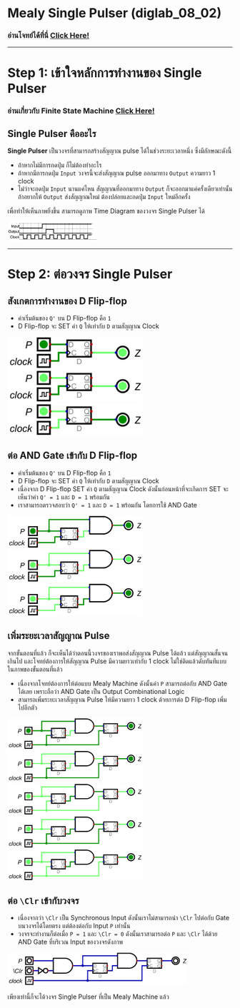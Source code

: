 # Mealy Single Pulser (diglab_08_02)
### อ่านโจทย์ได้ที่นี่ [Click Here!](https://drive.google.com/file/d/1fxxtJ6EBOt1pud1IWCopFBBKMG1IgAq4/view?usp=drive_link)

---
# Step 1: เข้าใจหลักการทำงานของ Single Pulser

### อ่านเกี่ยวกับ Finite State Machine [Click Here!](https://github.com/reisenx/2110263-DIG-LOGIC-LAB-I/blob/main/Lab%2008/diglab_08_02/diglab_08_02_sol.md#step-1-finite-state-machine)

## Single Pulser คืออะไร
**Single Pulser** เป็นวงจรที่สามารถสร้างสัญญาณ pulse ได้ในช่วงระยะเวลาหนึ่ง ซึ่งมีลักษณะดังนี้
- ถ้าหากไม่มีการกดปุ่ม ก็ไม่ต้องทำอะไร
- ถ้าหากมีการกดปุ่ม `Input` วงจรนี้จะส่งสัญญาณ pulse ออกมาทาง `Output` ความยาว 1 clock
- ไม่ว่าจะกดปุ่ม `Input` นานแค่ไหน สัญญาณที่ออกมาทาง `Output` ก็จะออกมาแค่ครั้งเดียวเท่านั้น ถ้าอยากให้ `Output` ส่งสัญญาณใหม่ ต้องปล่อยและกดปุ่ม `Input` ใหม่อีกครั้ง

เพื่อทำให้เห็นภาพยิ่งขึ้น สามารถดูภาพ Time Diagram ของวงจร Single Pulser ได้

<img src="https://raw.githubusercontent.com/reisenx/2110263-DIG-LOGIC-LAB-I/refs/heads/main/Lab%2008/diglab_08_03/diglab_08_03_pics/diglab_08_03_time.png" width=40% height=40%>

---

# Step 2: ต่อวงจร Single Pulser

## สังเกตการทำงานของ D Flip-flop

- ค่าเริ่มต้นของ `Q'` บน D Flip-flop คือ `1`
- D Flip-flop จะ SET ค่า `Q` ให้เท่ากับ `D` ตามสัญญาณ Clock

<img src="https://raw.githubusercontent.com/reisenx/2110263-DIG-LOGIC-LAB-I/refs/heads/main/Lab%2008/diglab_08_03/diglab_08_03_pics/diglab_08_03_Dflipflop01.png" width=60% height=60%>

<img src="https://raw.githubusercontent.com/reisenx/2110263-DIG-LOGIC-LAB-I/refs/heads/main/Lab%2008/diglab_08_03/diglab_08_03_pics/diglab_08_03_Dflipflop02.png" width=60% height=60%>

<img src="https://raw.githubusercontent.com/reisenx/2110263-DIG-LOGIC-LAB-I/refs/heads/main/Lab%2008/diglab_08_03/diglab_08_03_pics/diglab_08_03_Dflipflop03.png" width=60% height=60%>

## ต่อ AND Gate เข้ากับ D Flip-flop

- ค่าเริ่มต้นของ `Q'` บน D Flip-flop คือ `1`
- D Flip-flop จะ SET ค่า `Q` ให้เท่ากับ `D` ตามสัญญาณ Clock
- เนื่องจาก D Flip-flop SET ค่า `Q` ตามสัญญาณ Clock ดังนั้นก่อนหน้าที่จะเกิดการ SET จะเห็นว่าค่า `Q' = 1` และ `D = 1` พร้อมกัน
- เราสามารถตรวจสอบว่า `Q' = 1` และ `D = 1` พร้อมกัน โดยการใช้ AND Gate

<img src="https://raw.githubusercontent.com/reisenx/2110263-DIG-LOGIC-LAB-I/refs/heads/main/Lab%2008/diglab_08_03/diglab_08_03_pics/diglab_08_03_delay01.png" width=60% height=60%>

<img src="https://raw.githubusercontent.com/reisenx/2110263-DIG-LOGIC-LAB-I/refs/heads/main/Lab%2008/diglab_08_03/diglab_08_03_pics/diglab_08_03_delay02.png" width=60% height=60%>

<img src="https://raw.githubusercontent.com/reisenx/2110263-DIG-LOGIC-LAB-I/refs/heads/main/Lab%2008/diglab_08_03/diglab_08_03_pics/diglab_08_03_delay03.png" width=60% height=60%>

## เพิ่มระยะเวลาสัญญาณ Pulse
จากขั้นตอนที่แล้ว ก็จะเห็นได้ว่าตอนนี้วงจรของเราพอส่งสัญญาณ Pulse ได้แล้ว แต่สัญญาณสั้นจนเกินไป และโจทย์ต้องการให้สัญญาณ Pulse มีความยาวเท่ากับ 1 clock ไม่ใช่ติดแล้วดับทันทีแบบในภาพของขั้นตอนที่แล้ว

- เนื่องจากโจทย์ต้องการให้ต่อแบบ Mealy Machine ดังนั้นค่า `P` สามารถต่อกับ AND Gate ได้เลย เพราะถือว่า AND Gate เป็น Output Combinational Logic
- สามารถเพิ่มระยะเวลาสัญญาณ Pulse ให้มีความยาว 1 clock ด้วยการต่อ D Flip-flop เพิ่มไปอีกตัว

<img src="https://raw.githubusercontent.com/reisenx/2110263-DIG-LOGIC-LAB-I/refs/heads/main/Lab%2008/diglab_08_03/diglab_08_03_pics/diglab_08_03_moreDelay01.png" width=60% height=60%>

<img src="https://raw.githubusercontent.com/reisenx/2110263-DIG-LOGIC-LAB-I/refs/heads/main/Lab%2008/diglab_08_03/diglab_08_03_pics/diglab_08_03_moreDelay02.png" width=60% height=60%>

<img src="https://raw.githubusercontent.com/reisenx/2110263-DIG-LOGIC-LAB-I/refs/heads/main/Lab%2008/diglab_08_03/diglab_08_03_pics/diglab_08_03_moreDelay03.png" width=60% height=60%>

<img src="https://raw.githubusercontent.com/reisenx/2110263-DIG-LOGIC-LAB-I/refs/heads/main/Lab%2008/diglab_08_03/diglab_08_03_pics/diglab_08_03_moreDelay04.png" width=60% height=60%>

<img src="https://raw.githubusercontent.com/reisenx/2110263-DIG-LOGIC-LAB-I/refs/heads/main/Lab%2008/diglab_08_03/diglab_08_03_pics/diglab_08_03_moreDelay05.png" width=60% height=60%>

## ต่อ `\Clr` เข้ากับวงจร

- เนื่องจากว่า `\Clr` เป็น Synchronous Input ดังนั้นเราไม่สามารถนำ `\Clr` ไปต่อกับ Gate บนวงจรได้โดยตรง แต่ต้องต่อกับ Input `P` เท่านั้น
- วงจรจะทำงานก็ต่อเมื่อ `P = 1` และ `\Clr = 0` ดังนั้นเราสามารถต่อ `P` และ `\Clr` ได้ด้วย AND Gate ที่บริเวณ Input ของวงจรดังภาพ

<img src="https://raw.githubusercontent.com/reisenx/2110263-DIG-LOGIC-LAB-I/refs/heads/main/Lab%2008/diglab_08_03/diglab_08_03.png" width=80% height=80%>

เพียงเท่านี้ก็จะได้วงจร Single Pulser ที่เป็น Mealy Machine แล้ว
